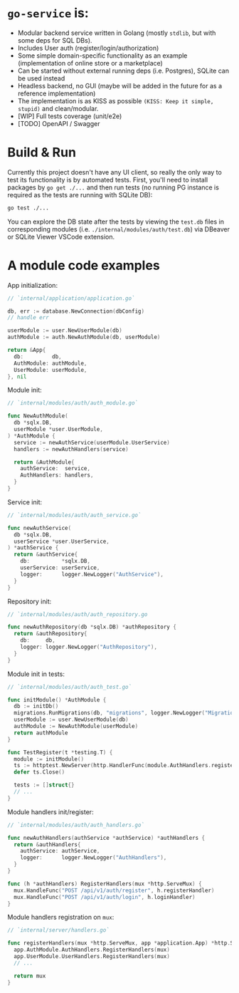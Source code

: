 # `go-service` is:

- Modular backend service written in Golang (mostly `stdlib`, but with some deps for SQL DBs).
- Includes User auth (register/login/authorization)
- Some simple domain-specific functionality as an example (implementation of online store or a marketplace)
- Can be started without external running deps (i.e. Postgres), SQLite can be used instead
- Headless backend, no GUI (maybe will be added in the future for as a reference implementation)
- The implementation is as KISS as possible `(KISS: Keep it simple, stupid)` and clean/modular.
- [WIP] Full tests coverage (unit/e2e)
- [TODO] OpenAPI / Swagger

# Build & Run

Currently this project doesn't have any UI client,
so really the only way to test its functionality is by automated tests.
First, you'll need to install packages by `go get ./...` and then run tests
(no running PG instance is required as the tests are running with SQLite DB):
```bash
go test ./...
```
You can explore the DB state after the tests by viewing the `test.db` files
in corresponding modules (i.e. `./internal/modules/auth/test.db`)
via DBeaver or SQLite Viewer VSCode extension.

# A module code examples

App initialization:
```go
// `internal/application/application.go`

db, err := database.NewConnection(dbConfig)
// handle err

userModule := user.NewUserModule(db)
authModule := auth.NewAuthModule(db, userModule)

return &App{
  db:         db,
  AuthModule: authModule,
  UserModule: userModule,
}, nil
```

Module init:
```go
// `internal/modules/auth/auth_module.go`

func NewAuthModule(
  db *sqlx.DB,
  userModule *user.UserModule,
) *AuthModule {
  service := newAuthService(userModule.UserService)
  handlers := newAuthHandlers(service)

  return &AuthModule{
    authService:  service,
    AuthHandlers: handlers,
  }
}
```

Service init:
```go
// `internal/modules/auth/auth_service.go`

func newAuthService(
  db *sqlx.DB,
  userService *user.UserService,
) *authService {
  return &authService{
    db:          *sqlx.DB,
    userService: userService,
    logger:      logger.NewLogger("AuthService"),
  }
}
```

Repository init:
```go
// `internal/modules/auth/auth_repository.go

func newAuthRepository(db *sqlx.DB) *authRepository {
  return &authRepository{
    db:     db,
    logger: logger.NewLogger("AuthRepository"),
  }
}
```

Module init in tests:
```go
// `internal/modules/auth/auth_test.go`

func initModule() *AuthModule {
  db := initDb()
  migrations.RunMigrations(db, "migrations", logger.NewLogger("Migrations"), database.SQLite)
  userModule := user.NewUserModule(db)
  authModule := NewAuthModule(userModule)
  return authModule
}

func TestRegister(t *testing.T) {
  module := initModule()
  ts := httptest.NewServer(http.HandlerFunc(module.AuthHandlers.registerHandler))
  defer ts.Close()

  tests := []struct{}
  // ...
}
```

Module handlers init/register:
```go
// `internal/modules/auth/auth_handlers.go`

func newAuthHandlers(authService *authService) *authHandlers {
  return &authHandlers{
    authService: authService,
    logger:      logger.NewLogger("AuthHandlers"),
  }
}

func (h *authHandlers) RegisterHandlers(mux *http.ServeMux) {
  mux.HandleFunc("POST /api/v1/auth/register", h.registerHandler)
  mux.HandleFunc("POST /api/v1/auth/login", h.loginHandler)
}
```

Module handlers registration on `mux`:
```go
// `internal/server/handlers.go`

func registerHandlers(mux *http.ServeMux, app *application.App) *http.ServeMux {
  app.AuthModule.AuthHandlers.RegisterHandlers(mux)
  app.UserModule.UserHandlers.RegisterHandlers(mux)
  // ...

  return mux
}
```

